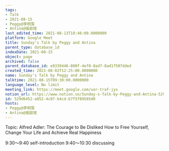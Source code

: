 ```yaml
---
tags:
- Talk
- 2021-08-15
- Peggy@李明霈
- Antina@張庭瑄
last_edited_time: 2021-08-13T18:46:00.0000000
platform: Google Meet
title: Sunday's Talk by Peggy and Antina
parent_type: database_id
indexDate: 2021-08-15
object: page
archived: false
parent_database_id: e9339446-880f-4ef0-8ad7-8ad1f507dded
created_time: 2021-08-02T12:25:00.0000000
name: Sunday's Talk by Peggy and Antina
talktime: 2021-08-15T09:30:00.0000000
language_level: No limit
meeting_link: https://meet.google.com/uor-traf-jys
notion_url: https://www.notion.so/Sunday-s-Talk-by-Peggy-and-Antina-529d6452a0524c07b4cdb7f5f89585d0
id: 529d6452-a052-4c07-b4cd-b7f5f89585d0
hosts:
- Peggy@李明霈
- Antina@張庭瑄
---
```


Topic: Alfred Adler: The Courage to Be Disliked
How to Free Yourself, Change Your Life and Achieve Real Happiness

9:30～9:40 self-introduction
9:40～10:30 discussing


